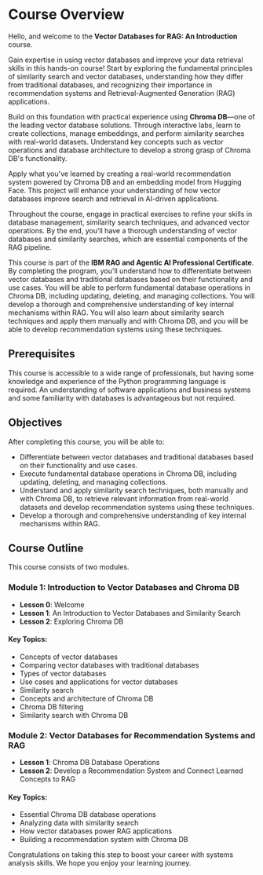 # Course Overview

Hello, and welcome to the **Vector Databases for RAG: An Introduction** course.

Gain expertise in using vector databases and improve your data retrieval skills in this hands-on course! Start by exploring the fundamental principles of similarity search and vector databases, understanding how they differ from traditional databases, and recognizing their importance in recommendation systems and Retrieval-Augmented Generation (RAG) applications. 

Build on this foundation with practical experience using **Chroma DB**—one of the leading vector database solutions. Through interactive labs, learn to create collections, manage embeddings, and perform similarity searches with real-world datasets. Understand key concepts such as vector operations and database architecture to develop a strong grasp of Chroma DB's functionality. 

Apply what you've learned by creating a real-world recommendation system powered by Chroma DB and an embedding model from Hugging Face. This project will enhance your understanding of how vector databases improve search and retrieval in AI-driven applications. 

Throughout the course, engage in practical exercises to refine your skills in database management, similarity search techniques, and advanced vector operations. By the end, you'll have a thorough understanding of vector databases and similarity searches, which are essential components of the RAG pipeline.

This course is part of the **IBM RAG and Agentic AI Professional Certificate**. By completing the program, you'll understand how to differentiate between vector databases and traditional databases based on their functionality and use cases. You will be able to perform fundamental database operations in Chroma DB, including updating, deleting, and managing collections. You will develop a thorough and comprehensive understanding of key internal mechanisms within RAG. You will also learn about similarity search techniques and apply them manually and with Chroma DB, and you will be able to develop recommendation systems using these techniques.

## Prerequisites

This course is accessible to a wide range of professionals, but having some knowledge and experience of the Python programming language is required. An understanding of software applications and business systems and some familiarity with databases is advantageous but not required.

## Objectives

After completing this course, you will be able to:

- Differentiate between vector databases and traditional databases based on their functionality and use cases.
- Execute fundamental database operations in Chroma DB, including updating, deleting, and managing collections.
- Understand and apply similarity search techniques, both manually and with Chroma DB, to retrieve relevant information from real-world datasets and develop recommendation systems using these techniques.
- Develop a thorough and comprehensive understanding of key internal mechanisms within RAG.

## Course Outline

This course consists of two modules.

### Module 1: Introduction to Vector Databases and Chroma DB

- **Lesson 0**: Welcome
- **Lesson 1**: An Introduction to Vector Databases and Similarity Search
- **Lesson 2**: Exploring Chroma DB

#### Key Topics:
- Concepts of vector databases
- Comparing vector databases with traditional databases
- Types of vector databases
- Use cases and applications for vector databases
- Similarity search
- Concepts and architecture of Chroma DB
- Chroma DB filtering
- Similarity search with Chroma DB

### Module 2: Vector Databases for Recommendation Systems and RAG

- **Lesson 1**: Chroma DB Database Operations
- **Lesson 2**: Develop a Recommendation System and Connect Learned Concepts to RAG

#### Key Topics:
- Essential Chroma DB database operations
- Analyzing data with similarity search
- How vector databases power RAG applications
- Building a recommendation system with Chroma DB

Congratulations on taking this step to boost your career with systems analysis skills. We hope you enjoy your learning journey.
